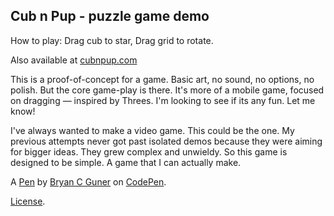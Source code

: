 ## Cub n Pup - puzzle game demo

How to play: Drag cub to star, Drag grid to rotate.

Also available at [cubnpup.com](http://cubnpup.com)

This is a proof-of-concept for a game. Basic art, no sound, no options, no polish. But the core game-play is there. It's more of a mobile game, focused on dragging — inspired by Threes. I'm looking to see if its any fun. Let me know!

I've always wanted to make a video game. This could be the one. My previous attempts never got past isolated demos because they were aiming for bigger ideas. They grew complex and unwieldy. So this game is designed to be simple. A game that I can actually make.

A [Pen](https://codepen.io/bgoonz/pen/jOmrQEN) by [Bryan C Guner](https://codepen.io/bgoonz) on [CodePen](https://codepen.io).

[License](https://codepen.io/bgoonz/pen/jOmrQEN/license).
